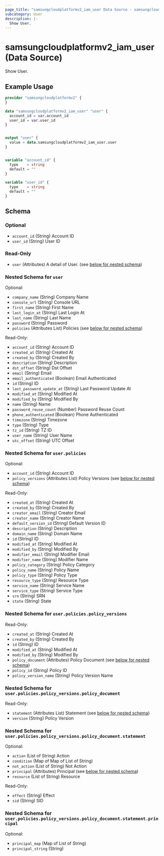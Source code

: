 ```yaml
---
page_title: "samsungcloudplatformv2_iam_user Data Source - samsungcloudplatformv2"
subcategory: User
description: |-
  Show User.
---
```


# samsungcloudplatformv2_iam_user (Data Source)

Show User.

## Example Usage

```terraform
provider "samsungcloudplatformv2" {
}

data "samsungcloudplatformv2_iam_user" "user" {
  account_id = var.account_id
  user_id = var.user_id
}


output "user" {
  value = data.samsungcloudplatformv2_iam_user.user
}


variable "account_id" {
  type    = string
  default = ""
}

variable "user_id" {
  type    = string
  default = ""
}
```

<!-- schema generated by tfplugindocs -->
## Schema

### Optional

- `account_id` (String) Account ID
- `user_id` (String) User ID

### Read-Only

- `user` (Attributes) A detail of User. (see [below for nested schema](#nestedatt--user))

<a id="nestedatt--user"></a>
### Nested Schema for `user`

Optional:

- `company_name` (String) Company Name
- `console_url` (String) Console URL
- `first_name` (String) First Name
- `last_login_at` (String) Last Login At
- `last_name` (String) Last Name
- `password` (String) Password
- `policies` (Attributes List) Policies (see [below for nested schema](#nestedatt--user--policies))

Read-Only:

- `account_id` (String) Account ID
- `created_at` (String) Created At
- `created_by` (String) Created By
- `description` (String) Description
- `dst_offset` (String) Dst Offset
- `email` (String) Email
- `email_authenticated` (Boolean) Email Authenticated
- `id` (String) ID
- `last_password_update_at` (String) Last Password Update At
- `modified_at` (String) Modified At
- `modified_by` (String) Modified By
- `name` (String) Name
- `password_reuse_count` (Number) Password Reuse Count
- `phone_authenticated` (Boolean) Phone Authenticated
- `timezone` (String) Timezone
- `type` (String) Type
- `tz_id` (String) TZ ID
- `user_name` (String) User Name
- `utc_offset` (String) UTC Offset

<a id="nestedatt--user--policies"></a>
### Nested Schema for `user.policies`

Optional:

- `account_id` (String) Account ID
- `policy_versions` (Attributes List) Policy Versions (see [below for nested schema](#nestedatt--user--policies--policy_versions))

Read-Only:

- `created_at` (String) Created At
- `created_by` (String) Created By
- `creator_email` (String) Creator Email
- `creator_name` (String) Creator Name
- `default_version_id` (String) Default Version ID
- `description` (String) Description
- `domain_name` (String) Domain Name
- `id` (String) ID
- `modified_at` (String) Modified At
- `modified_by` (String) Modified By
- `modifier_email` (String) Modifier Email
- `modifier_name` (String) Modifier Name
- `policy_category` (String) Policy Category
- `policy_name` (String) Policy Name
- `policy_type` (String) Policy Type
- `resource_type` (String) Resource Type
- `service_name` (String) Service Name
- `service_type` (String) Service Type
- `srn` (String) SRN
- `state` (String) State

<a id="nestedatt--user--policies--policy_versions"></a>
### Nested Schema for `user.policies.policy_versions`

Read-Only:

- `created_at` (String) Created At
- `created_by` (String) Created By
- `id` (String) ID
- `modified_at` (String) Modified At
- `modified_by` (String) Modified By
- `policy_document` (Attributes) Policy Document (see [below for nested schema](#nestedatt--user--policies--policy_versions--policy_document))
- `policy_id` (String) Policy ID
- `policy_version_name` (String) Policy Version Name

<a id="nestedatt--user--policies--policy_versions--policy_document"></a>
### Nested Schema for `user.policies.policy_versions.policy_document`

Read-Only:

- `statement` (Attributes List) Statement (see [below for nested schema](#nestedatt--user--policies--policy_versions--policy_document--statement))
- `version` (String) Policy Version

<a id="nestedatt--user--policies--policy_versions--policy_document--statement"></a>
### Nested Schema for `user.policies.policy_versions.policy_document.statement`

Optional:

- `action` (List of String) Action
- `condition` (Map of Map of List of String)
- `not_action` (List of String) Not Action
- `principal` (Attributes) Principal (see [below for nested schema](#nestedatt--user--policies--policy_versions--policy_document--statement--principal))
- `resource` (List of String) Resource

Read-Only:

- `effect` (String) Effect
- `sid` (String) SID

<a id="nestedatt--user--policies--policy_versions--policy_document--statement--principal"></a>
### Nested Schema for `user.policies.policy_versions.policy_document.statement.principal`

Optional:

- `principal_map` (Map of List of String)
- `principal_string` (String)